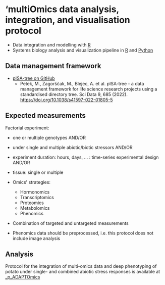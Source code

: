 # **‘multiOmics data analysis, integration, and visualisation protocol**
- Data integration and modelling with [R](https://cran.r-project.org/)
- Systems biology analysis and visualization pipeline in [R](https://cran.r-project.org/) and [Python](https://www.python.org/)

## Data management framework
- [pISA-tree on GitHub](https://github.com/NIB-SI/pISA-tree)
  * Petek, M., Zagorščak, M., Blejec, A. et al. pISA-tree - a data management framework for life science research projects using a standardised directory tree. Sci Data 9, 685 (2022). https://doi.org/10.1038/s41597-022-01805-5

## Expected measurements

Factorial experiment:

- one or multiple genotypes AND/OR
- under single and multiple abiotic/biotic stressors AND/OR
- experiment duration: hours, days, ... : time-series experimental design AND/OR
- tissue: single or multiple

- Omics' strategies: 
  * Hormonomics
  * Transcriptomics 
  * Proteomics
  * Metabolomics 
  * Phenomics

- Combination of targeted and untargeted measurements
- Phenomics data should be preprocessed, i.e. this protocol does not include image analysis

## Analysis
Protocol for the integration of multi-omics data and deep phenotyping of potato under single- and combined abiotic stress responses is available at [_p_ADAPTOmics](https://github.com/NIB-SI/multiOmics-integration/tree/main/_p_ADAPTOmics)
